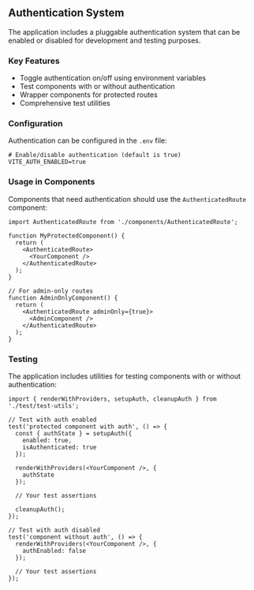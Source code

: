 ## Authentication System

The application includes a pluggable authentication system that can be enabled or disabled for development and testing purposes.

### Key Features

- Toggle authentication on/off using environment variables
- Test components with or without authentication
- Wrapper components for protected routes
- Comprehensive test utilities

### Configuration

Authentication can be configured in the `.env` file:

```
# Enable/disable authentication (default is true)
VITE_AUTH_ENABLED=true
```

### Usage in Components

Components that need authentication should use the `AuthenticatedRoute` component:

```tsx
import AuthenticatedRoute from './components/AuthenticatedRoute';

function MyProtectedComponent() {
  return (
    <AuthenticatedRoute>
      <YourComponent />
    </AuthenticatedRoute>
  );
}

// For admin-only routes
function AdminOnlyComponent() {
  return (
    <AuthenticatedRoute adminOnly={true}>
      <AdminComponent />
    </AuthenticatedRoute>
  );
}
```

### Testing

The application includes utilities for testing components with or without authentication:

```tsx
import { renderWithProviders, setupAuth, cleanupAuth } from './test/test-utils';

// Test with auth enabled
test('protected component with auth', () => {
  const { authState } = setupAuth({
    enabled: true,
    isAuthenticated: true
  });
  
  renderWithProviders(<YourComponent />, {
    authState
  });
  
  // Your test assertions
  
  cleanupAuth();
});

// Test with auth disabled
test('component without auth', () => {
  renderWithProviders(<YourComponent />, {
    authEnabled: false
  });
  
  // Your test assertions
});
``` 